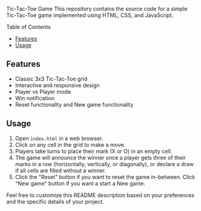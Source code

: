Tic-Tac-Toe Game
This repository contains the source code for a simple Tic-Tac-Toe game implemented using HTML, CSS, and JavaScript.

Table of Contents
- [Features](##features)
- [Usage](##usage)


## Features
- Classic 3x3 Tic-Tac-Toe grid
- Interactive and responsive design
- Player vs Player mode
- Win notification
- Reset functionality and New game functionality


## Usage
1. Open `index.html` in a web browser.
2. Click on any cell in the grid to make a move.
3. Players take turns to place their mark (X or O) in an empty cell.
4. The game will announce the winner once a player gets three of their marks in a row (horizontally, vertically, or diagonally), or declare a draw if all cells are filled without a winner.
5. Click the "Reset" button if you want to reset the game in-between. Click "New game" button if you want a start a New game.


Feel free to customize this README description based on your preferences and the specific details of your project.
